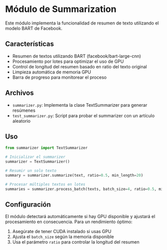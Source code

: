 # Módulo de Summarization

Este módulo implementa la funcionalidad de resumen de texto utilizando el modelo BART de Facebook.

## Características

- Resumen de textos utilizando BART (facebook/bart-large-cnn)
- Procesamiento por lotes para optimizar el uso de GPU
- Control de longitud del resumen basado en ratio del texto original
- Limpieza automática de memoria GPU
- Barra de progreso para monitorear el proceso

## Archivos

- `summarizer.py`: Implementa la clase TextSummarizer para generar resúmenes
- `test_summarizer.py`: Script para probar el summarizer con un artículo aleatorio

## Uso

```python
from summarizer import TextSummarizer

# Inicializar el summarizer
summarizer = TextSummarizer()

# Resumir un solo texto
summary = summarizer.summarize(text, ratio=0.5, min_length=20)

# Procesar múltiples textos en lotes
summaries = summarizer.process_batch(texts, batch_size=4, ratio=0.5, min_length=20)
```

## Configuración

El módulo detectará automáticamente si hay GPU disponible y ajustará el procesamiento en consecuencia. Para un rendimiento óptimo:

1. Asegúrate de tener CUDA instalado si usas GPU
2. Ajusta el `batch_size` según la memoria disponible
3. Usa el parámetro `ratio` para controlar la longitud del resumen

